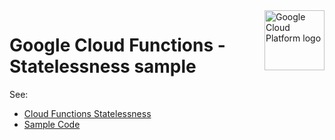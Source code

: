 <img src="https://avatars2.githubusercontent.com/u/2810941?v=3&s=96" alt="Google Cloud Platform logo" title="Google Cloud Platform" align="right" height="96" width="96"/>

# Google Cloud Functions - Statelessness sample

See:

* [Cloud Functions Statelessness][tutorial]
* [Sample Code](main.py)

[tutorial]: https://cloud.google.com/functions/docs/concepts/execution-environment#statelessness
